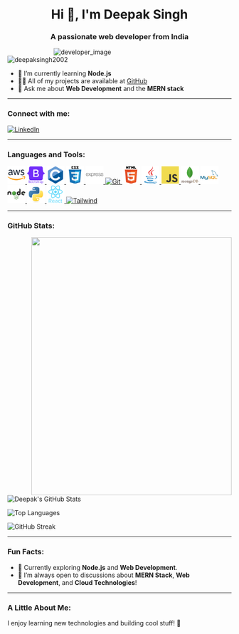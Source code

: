 <h1 align="center">Hi 👋, I'm Deepak Singh</h1>
<h3 align="center">A passionate web developer from India</h3>
<img src="https://www.seasiainfotech.com/assests/images/python-new/python-banner.png" style="width: 400px;" align="right" alt="developer_image">

<p align="left"> 
    <img src="https://komarev.com/ghpvc/?username=deepaksingh2002&label=Profile%20views&color=0e75b6&style=flat" alt="deepaksingh2002" /> 
</p>

- 🌱 I’m currently learning **Node.js**
- 👨‍💻 All of my projects are available at [GitHub](https://github.com/deepaksingh2002)
- 💬 Ask me about **Web Development** and the **MERN stack**

---

### Connect with me:

<p align="left">
    <a href="https://linkedin.com/in/deepaksingh2002" target="_blank">
        <img src="https://raw.githubusercontent.com/rahuldkjain/github-profile-readme-generator/master/src/images/icons/Social/linked-in-alt.svg" alt="LinkedIn" height="40" width="40"/>
    </a>
</p>

---

### Languages and Tools:
<p align="left">
    <a href="https://aws.amazon.com" target="_blank" rel="noreferrer">
        <img src="https://raw.githubusercontent.com/devicons/devicon/master/icons/amazonwebservices/amazonwebservices-original-wordmark.svg" alt="AWS" width="40" height="40"/>
    </a>
    <a href="https://getbootstrap.com" target="_blank" rel="noreferrer">
        <img src="https://raw.githubusercontent.com/devicons/devicon/master/icons/bootstrap/bootstrap-plain-wordmark.svg" alt="Bootstrap" width="40" height="40"/>
    </a>
    <a href="https://www.cprogramming.com/" target="_blank" rel="noreferrer">
        <img src="https://raw.githubusercontent.com/devicons/devicon/master/icons/c/c-original.svg" alt="C" width="40" height="40"/>
    </a>
    <a href="https://www.w3schools.com/css/" target="_blank" rel="noreferrer">
        <img src="https://raw.githubusercontent.com/devicons/devicon/master/icons/css3/css3-original-wordmark.svg" alt="CSS" width="40" height="40"/>
    </a>
    <a href="https://expressjs.com" target="_blank" rel="noreferrer">
        <img src="https://raw.githubusercontent.com/devicons/devicon/master/icons/express/express-original-wordmark.svg" alt="Express" width="40" height="40"/>
    </a>
    <a href="https://git-scm.com/" target="_blank" rel="noreferrer">
        <img src="https://www.vectorlogo.zone/logos/git-scm/git-scm-icon.svg" alt="Git" width="40" height="40"/>
    </a>
    <a href="https://www.w3.org/html/" target="_blank" rel="noreferrer">
        <img src="https://raw.githubusercontent.com/devicons/devicon/master/icons/html5/html5-original-wordmark.svg" alt="HTML" width="40" height="40"/>
    </a>
    <a href="https://www.java.com" target="_blank" rel="noreferrer">
        <img src="https://raw.githubusercontent.com/devicons/devicon/master/icons/java/java-original.svg" alt="Java" width="40" height="40"/>
    </a>
    <a href="https://developer.mozilla.org/en-US/docs/Web/JavaScript" target="_blank" rel="noreferrer">
        <img src="https://raw.githubusercontent.com/devicons/devicon/master/icons/javascript/javascript-original.svg" alt="JavaScript" width="40" height="40"/>
    </a>
    <a href="https://www.mongodb.com/" target="_blank" rel="noreferrer">
        <img src="https://raw.githubusercontent.com/devicons/devicon/master/icons/mongodb/mongodb-original-wordmark.svg" alt="MongoDB" width="40" height="40"/>
    </a>
    <a href="https://www.mysql.com/" target="_blank" rel="noreferrer">
        <img src="https://raw.githubusercontent.com/devicons/devicon/master/icons/mysql/mysql-original-wordmark.svg" alt="MySQL" width="40" height="40"/>
    </a>
    <a href="https://nodejs.org" target="_blank" rel="noreferrer">
        <img src="https://raw.githubusercontent.com/devicons/devicon/master/icons/nodejs/nodejs-original-wordmark.svg" alt="Node.js" width="40" height="40"/>
    </a>
    <a href="https://www.python.org" target="_blank" rel="noreferrer">
        <img src="https://raw.githubusercontent.com/devicons/devicon/master/icons/python/python-original.svg" alt="Python" width="40" height="40"/>
    </a>
    <a href="https://reactjs.org/" target="_blank" rel="noreferrer">
        <img src="https://raw.githubusercontent.com/devicons/devicon/master/icons/react/react-original-wordmark.svg" alt="React" width="40" height="40"/>
    </a>
    <a href="https://tailwindcss.com/" target="_blank" rel="noreferrer">
        <img src="https://www.vectorlogo.zone/logos/tailwindcss/tailwindcss-icon.svg" alt="Tailwind" width="40" height="40"/>
    </a>
</p>

---

### GitHub Stats:
<img align="right" width="450" height="580" src="https://images.pexels.com/photos/6424587/pexels-photo-6424587.jpeg?auto=compress&cs=tinysrgb&w=600" alt="">

<p align="left">
    <img src="https://github-readme-stats.vercel.app/api?username=deepaksingh2002&show_icons=true&theme=radical" alt="Deepak's GitHub Stats"/>
</p>

<p align="left">
    <img src="https://github-readme-stats.vercel.app/api/top-langs?username=deepaksingh2002&show_icons=true&locale=en&layout=compact" alt="Top Languages"/>
</p>

<p align="left">
    <img src="https://github-readme-streak-stats.herokuapp.com/?user=deepaksingh2002&theme=radical" alt="GitHub Streak"/>
</p>

---

### Fun Facts:
- 🌱 Currently exploring **Node.js** and **Web Development**.
- 💬 I’m always open to discussions about **MERN Stack**, **Web Development**, and **Cloud Technologies**!

---

### A Little About Me:
I enjoy learning new technologies and building cool stuff! 🚀
